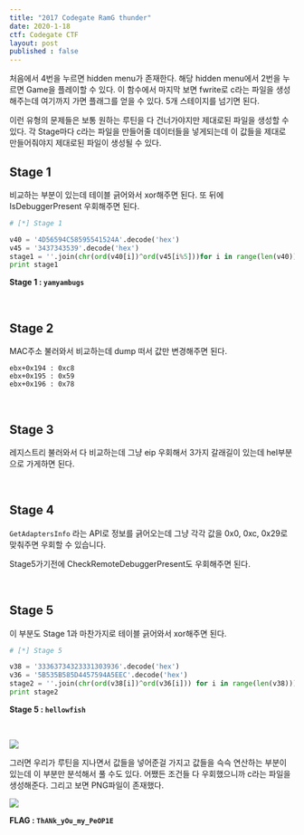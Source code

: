 ```yaml
---
title: "2017 Codegate RamG thunder"
date: 2020-1-18
ctf: Codegate CTF
layout: post
published : false
---
```


처음에서 4번을 누르면 hidden menu가 존재한다. 해당 hidden menu에서 2번을 누르면 Game을 플레이할 수 있다. 이 함수에서 마지막 보면 fwrite로 c라는 파일을 생성해주는데 여기까지 가면 플래그를 얻을 수 있다. 5개 스테이지를 넘기면 된다. 

이런 유형의 문제들은 보통 원하는 루틴을 다 건너가야지만 제대로된 파일을 생성할 수 있다. 각 Stage마다 c라는 파일을 만들어줄 데이터들을 넣게되는데 이 값들을 제대로 만들어줘야지 제대로된 파일이 생성될 수 있다.

## Stage 1

비교하는 부분이 있는데 테이블 긁어와서 xor해주면 된다. 또 뒤에 IsDebuggerPresent 우회해주면 된다. 

```python
# [*] Stage 1

v40 = '4D56594C58595541524A'.decode('hex')
v45 = '3437343539'.decode('hex')
stage1 = ''.join(chr(ord(v40[i])^ord(v45[i%5]))for i in range(len(v40)))
print stage1
```

**Stage 1 : `yamyambugs`**

<br />

## Stage 2

MAC주소 불러와서 비교하는데 dump 떠서 값만 변경해주면 된다.

```
ebx+0x194 : 0xc8
ebx+0x195 : 0x59
ebx+0x196 : 0x78
```

<br />

## Stage 3

레지스트리 불러와서 다 비교하는데 그냥 eip 우회해서 3가지 갈래길이 있는데 hel부분으로 가게하면 된다.

<br />

## Stage 4

`GetAdaptersInfo` 라는 API로 정보를 긁어오는데 그냥 각각 값을 0x0, 0xc, 0x29로 맞춰주면 우회할 수 있습니다.

Stage5가기전에 CheckRemoteDebuggerPresent도 우회해주면 된다.

<br />

## Stage 5

이 부분도 Stage 1과 마찬가지로 테이블 긁어와서 xor해주면 된다.

```python
# [*] Stage 5

v38 = '33363734323331303936'.decode('hex')
v36 = '5B535B585D4457594A5EEC'.decode('hex')
stage2 = ''.join(chr(ord(v38[i])^ord(v36[i])) for i in range(len(v38)))
print stage2
```

**Stage 5 : `hellowfish`**

<br />

![](https://user-images.githubusercontent.com/32904385/72642971-f5dab580-39b0-11ea-8fdb-a13f7bbc6cfb.png)

그러면 우리가 루틴을 지나면서 값들을 넣어준걸 가지고 값들을 슥슥 연산하는 부분이 있는데 이 부분만 분석해서 풀 수도 있다. 어쨌든 조건들 다 우회했으니까 c라는 파일을 생성해준다. 그리고 보면 PNG파일이 존재했다.

![](https://user-images.githubusercontent.com/32904385/72642999-0d19a300-39b1-11ea-8909-95158f4de0ed.png)

**FLAG : `ThANk_yOu_my_PeOP1E`**